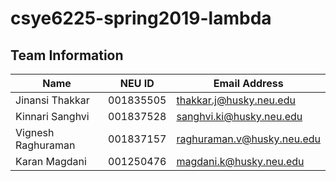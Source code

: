 # csye6225-spring2019-lambda

## Team Information

| Name | NEU ID | Email Address |
| --- | --- | --- |
| Jinansi Thakkar| 001835505 | thakkar.j@husky.neu.edu |
| Kinnari Sanghvi| 001837528| sanghvi.ki@husky.neu.edu |
| Vignesh Raghuraman| 001837157| raghuraman.v@husky.neu.edu |
| Karan Magdani | 001250476 | magdani.k@husky.neu.edu |
